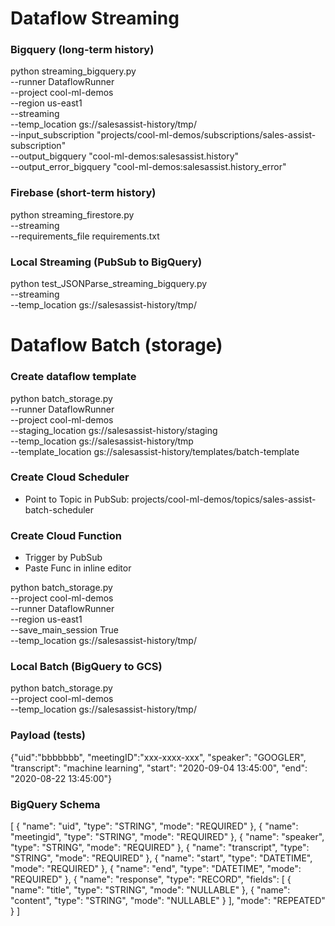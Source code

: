 # Dataflow Streaming
### Bigquery (long-term history)
python streaming_bigquery.py \
  --runner DataflowRunner \
  --project cool-ml-demos \
  --region us-east1 \
  --streaming \
  --temp_location gs://salesassist-history/tmp/ \
  --input_subscription "projects/cool-ml-demos/subscriptions/sales-assist-subscription" \
  --output_bigquery "cool-ml-demos:salesassist.history" \
  --output_error_bigquery "cool-ml-demos:salesassist.history_error"

### Firebase (short-term history)
python streaming_firestore.py \
--streaming \
--requirements_file requirements.txt

### Local Streaming (PubSub to BigQuery)
python test_JSONParse_streaming_bigquery.py \
  --streaming \
  --temp_location gs://salesassist-history/tmp/

# Dataflow Batch (storage)
### Create dataflow template
python batch_storage.py \
    --runner DataflowRunner \
    --project cool-ml-demos \
    --staging_location gs://salesassist-history/staging \
    --temp_location gs://salesassist-history/tmp \
    --template_location gs://salesassist-history/templates/batch-template

### Create Cloud Scheduler
 - Point to Topic in PubSub: projects/cool-ml-demos/topics/sales-assist-batch-scheduler

### Create Cloud Function
 - Trigger by PubSub
 - Paste Func in inline editor

python batch_storage.py \
  --project cool-ml-demos \
  --runner DataflowRunner \
  --region us-east1 \
  --save_main_session True \
  --temp_location gs://salesassist-history/tmp/ 

### Local Batch (BigQuery to GCS)
python batch_storage.py \
  --project cool-ml-demos \
  --temp_location gs://salesassist-history/tmp/ 

### Payload (tests)
{"uid":"bbbbbbb", "meetingID":"xxx-xxxx-xxx", "speaker": "GOOGLER", "transcript": "machine learning", "start": "2020-09-04 13:45:00", "end": "2020-08-22 13:45:00"}

### BigQuery Schema
[
    {
        "name": "uid",
        "type": "STRING",
        "mode": "REQUIRED"
    },
    {
        "name": "meetingid",
        "type": "STRING",
        "mode": "REQUIRED"
    },
    {
        "name": "speaker",
        "type": "STRING",
        "mode": "REQUIRED"
    },
    {
        "name": "transcript",
        "type": "STRING",
        "mode": "REQUIRED"
    },
    {
        "name": "start",
        "type": "DATETIME",
        "mode": "REQUIRED"
    },
    {
        "name": "end",
        "type": "DATETIME",
        "mode": "REQUIRED"
    },
    {
        "name": "response",
        "type": "RECORD",
        "fields": [
            {
                "name": "title",
                "type": "STRING",
                "mode": "NULLABLE"
            },
            {
                "name": "content",
                "type": "STRING",
                "mode": "NULLABLE"
            }
        ],
        "mode": "REPEATED"
    }
]